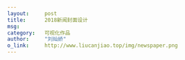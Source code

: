 ```yaml
---
layout:     post
title:      2018新闻封面设计
msg:		
category:	可视化作品
author:     "刘灿娇"
o_link:		http://www.liucanjiao.top/img/newspaper.png
---
```

